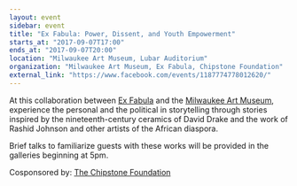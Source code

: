 ```yaml
---
layout: event
sidebar: event
title: "Ex Fabula: Power, Dissent, and Youth Empowerment"
starts_at: "2017-09-07T17:00"
ends_at: "2017-09-07T20:00"
location: "Milwaukee Art Museum, Lubar Auditorium"
organization: "Milwaukee Art Museum, Ex Fabula, Chipstone Foundation"
external_link: "https://www.facebook.com/events/1187774778012620/"
---
```


At this collaboration between [Ex Fabula](https://www.exfabula.org) and the [Milwaukee Art Museum](https://mam.org), experience the personal and the political in storytelling through stories inspired by the nineteenth-century ceramics of David Drake and the work of Rashid Johnson and other artists of the African diaspora. 

Brief talks to familiarize guests with these works will be provided in the galleries beginning at 5pm. 

Cosponsored by: [The Chipstone Foundation](http://www.chipstone.org)
